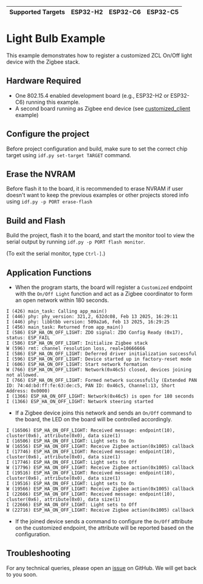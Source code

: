 | Supported Targets | ESP32-H2 | ESP32-C6 | ESP32-C5 |
| ----------------- | -------- | -------- | -------- |
# Light Bulb Example 

This example demonstrates how to register a customized ZCL On/Off light device with the Zigbee stack.

## Hardware Required

* One 802.15.4 enabled development board (e.g., ESP32-H2 or ESP32-C6) running this example.
* A second board running as Zigbee end device (see [customized_client](../customized_client) example)

## Configure the project

Before project configuration and build, make sure to set the correct chip target using `idf.py set-target TARGET` command.

## Erase the NVRAM 

Before flash it to the board, it is recommended to erase NVRAM if user doesn't want to keep the previous examples or other projects stored info 
using `idf.py -p PORT erase-flash`

## Build and Flash

Build the project, flash it to the board, and start the monitor tool to view the serial output by running `idf.py -p PORT flash monitor`.

(To exit the serial monitor, type ``Ctrl-]``.)

## Application Functions

- When the program starts, the board will register a `Customized` endpoint with the `On/Off Light` function and act as a Zigbee coordinator to form an open network
  within 180 seconds.
```
I (426) main_task: Calling app_main()
I (446) phy: phy_version: 321,2, 632dc08, Feb 13 2025, 16:29:11
I (446) phy: libbtbb version: 509a2a6, Feb 13 2025, 16:29:25
I (456) main_task: Returned from app_main()
I (586) ESP_HA_ON_OFF_LIGHT: ZDO signal: ZDO Config Ready (0x17), status: ESP_FAIL
I (586) ESP_HA_ON_OFF_LIGHT: Initialize Zigbee stack
W (596) rmt: channel resolution loss, real=10666666
I (586) ESP_HA_ON_OFF_LIGHT: Deferred driver initialization successful
I (596) ESP_HA_ON_OFF_LIGHT: Device started up in factory-reset mode
I (606) ESP_HA_ON_OFF_LIGHT: Start network formation
W (766) ESP_HA_ON_OFF_LIGHT: Network(0x46c5) closed, devices joining not allowed.
I (766) ESP_HA_ON_OFF_LIGHT: Formed network successfully (Extended PAN ID: 74:4d:bd:ff:fe:63:de:c5, PAN ID: 0x46c5, Channel:13, Short Address: 0x0000)
I (1366) ESP_HA_ON_OFF_LIGHT: Network(0x46c5) is open for 180 seconds
I (1366) ESP_HA_ON_OFF_LIGHT: Network steering started
```

- If a Zigbee device joins this network and sends an `On/Off` command to the board, the LED on the board will be controlled accordingly.
```
I (16506) ESP_HA_ON_OFF_LIGHT: Received message: endpoint(10), cluster(0x6), attribute(0x0), data size(1)
I (16506) ESP_HA_ON_OFF_LIGHT: Light sets to On
W (16556) ESP_HA_ON_OFF_LIGHT: Receive Zigbee action(0x1005) callback
I (17746) ESP_HA_ON_OFF_LIGHT: Received message: endpoint(10), cluster(0x6), attribute(0x0), data size(1)
I (17746) ESP_HA_ON_OFF_LIGHT: Light sets to Off
W (17796) ESP_HA_ON_OFF_LIGHT: Receive Zigbee action(0x1005) callback
I (19516) ESP_HA_ON_OFF_LIGHT: Received message: endpoint(10), cluster(0x6), attribute(0x0), data size(1)
I (19516) ESP_HA_ON_OFF_LIGHT: Light sets to On
W (19566) ESP_HA_ON_OFF_LIGHT: Receive Zigbee action(0x1005) callback
I (22666) ESP_HA_ON_OFF_LIGHT: Received message: endpoint(10), cluster(0x6), attribute(0x0), data size(1)
I (22666) ESP_HA_ON_OFF_LIGHT: Light sets to Off
W (22716) ESP_HA_ON_OFF_LIGHT: Receive Zigbee action(0x1005) callback
```
- If the joined device sends a command to configure the `On/Off` attribute on the customized endpoint, the attribute will be reported based on the configuration.

## Troubleshooting

For any technical queries, please open an [issue](https://github.com/espressif/esp-zigbee-sdk/issues) on GitHub. We will get back to you soon.
